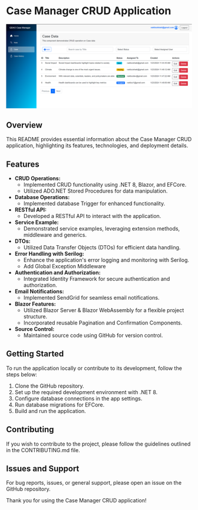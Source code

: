 # Case Manager CRUD Application
![Sample Image](Images/sample.png)

## Overview
This README provides essential information about the Case Manager CRUD application, highlighting its features, technologies, and deployment details.

## Features
- **CRUD Operations:**
  - Implemented CRUD functionality using .NET 8, Blazor, and EFCore.
  - Utilized ADO.NET Stored Procedures for data manipulation.
- **Database Operations:**
  - Implemented database Trigger for enhanced functionality.
- **RESTful API:**
  - Developed a RESTful API to interact with the application.
- **Service Example:**
  - Demonstrated service examples, leveraging extension methods, middleware and generics.
- **DTOs:**
  - Utilized Data Transfer Objects (DTOs) for efficient data handling.
 - **Error Handling with Serilog:** 
   - Enhance the application's error logging and monitoring with Serilog.
   - Add Global Exception Middleware
- **Authentication and Authorization:**
  - Integrated Identity Framework for secure authentication and authorization.
- **Email Notifications:**
  - Implemented SendGrid for seamless email notifications.
- **Blazor Features:**
  - Utilized Blazor Server & Blazor WebAssembly for a flexible project structure.
  - Incorporated reusable Pagination and Confirmation Components.
- **Source Control:**
  - Maintained source code using GitHub for version control.


## Getting Started
To run the application locally or contribute to its development, follow the steps below:
1. Clone the GitHub repository.
2. Set up the required development environment with .NET 8.
3. Configure database connections in the app settings.
4. Run database migrations for EFCore.
5. Build and run the application.

## Contributing
If you wish to contribute to the project, please follow the guidelines outlined in the CONTRIBUTING.md file.

## Issues and Support
For bug reports, issues, or general support, please open an issue on the GitHub repository.

Thank you for using the Case Manager CRUD application!
